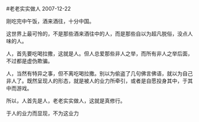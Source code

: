#老老实实做人
2007-12-22

 刚吃完中午饭，酒来酒往，十分中国。
 
这世界上最可怜的，不是那些酒来酒往中的人，而是那些自以为超凡脱俗，没点人味的人。
 
人，首先要吃喝拉撒，这就是人。但人总爱那些非人之举，而所有非人之举后面，不过都是虚伪欺骗。
 
人，当然有特异之事，但不离吃喝拉撒。别以为偷盗了几句佛言佛语，就以为自己非人了。既然呈现人的形态，就是被人的业力所牵引，或者是自愿投身其中，于其中而游戏。
 
所以，人首先是人，老老实实做人，这就是真修行。
 
于人的业力而显现，不为这业力